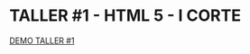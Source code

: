 # TALLER #1 - HTML 5 - I CORTE

[DEMO TALLER #1](https://rober19.github.io/TecnologiasWEB/CORTE%20I/TALLER%20%231%20-%20HTML%205%20-%20I%20CORTE/Tablas.html)
